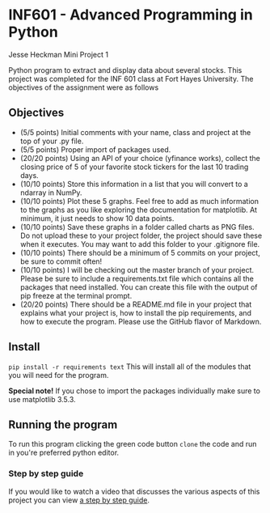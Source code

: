 # INF601 - Advanced Programming in Python
 Jesse Heckman
Mini Project 1 
 
Python program to extract and display data about several stocks.  This project was completed for the INF 601 class at 
Fort Hayes University.  The objectives of the assignment were as follows
## Objectives

- (5/5 points) Initial comments with your name, class and project at the top of your .py file.
- (5/5 points) Proper import of packages used.
- (20/20 points) Using an API of your choice (yfinance works), collect the closing price of 5 of your favorite stock tickers for the last 10 trading days.
- (10/10 points) Store this information in a list that you will convert to a ndarray in NumPy.
- (10/10 points) Plot these 5 graphs. Feel free to add as much information to the graphs as you like exploring the documentation for matplotlib. 
                    At minimum, it just needs to show 10 data points.
- (10/10 points) Save these graphs in a folder called charts as PNG files. Do not upload these to your project folder, the project should save these when it 
                    executes. You may want to add this folder to your .gitignore file.
- (10/10 points) There should be a minimum of 5 commits on your project, be sure to commit often!
- (10/10 points) I will be checking out the master branch of your project. Please be sure to include a requirements.txt file which contains all the packages 
                    that need installed. You can create this file with the output of pip freeze at the terminal prompt.
- (20/20 points) There should be a README.md file in your project that explains what your project is, how to install the pip requirements, 
                 and how to execute the program. Please use the GitHub flavor of Markdown.

## Install 
`pip install -r requirements text`
This will install all of the modules that you will need for the program. 

**Special note!** If you chose to import the packages individually make sure to use matplotlib 3.5.3.

## Running the program
To run this program clicking the green code button `clone` the code and run in you're preferred python editor. 
### Step by step guide
If you would like to watch a video that discusses the various aspects of this project you can view [a step by step 
guide](https://www.youtube.com/watch?v=Q39j7d_7JVo). 



